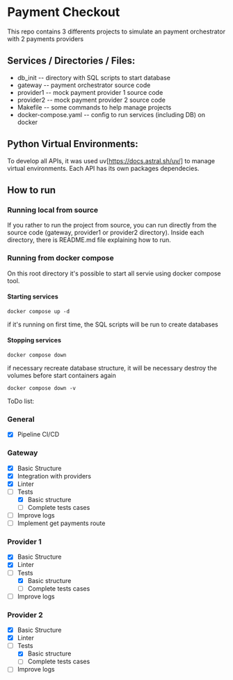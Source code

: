 # Payment Checkout

This repo contains 3 differents projects to simulate an payment orchestrator with 2 payments providers

## Services / Directories / Files:
- db_init -- directory with SQL scripts to start database
- gateway -- payment orchestrator source code
- provider1 -- mock payment provider 1 source code
- provider2 -- mock payment provider 2 source code
- Makefile -- some commands to help manage projects
- docker-compose.yaml -- config to run services (including DB) on docker

## Python Virtual Environments:

To develop all APIs, it was used uv[https://docs.astral.sh/uv/] to manage virtual environments. Each API has its own packages dependecies.

## How to run

### Running local from source

If you rather to run the project from source, you can run directly from the source code (gateway, provider1 or provider2 directory). Inside each directory, there is README.md file explaining how to run.

### Running from docker compose

On this root directory it's possible to start all servie using docker compose tool.

#### Starting services

```
docker compose up -d
```
if it's running on first time, the SQL scripts will be run to create databases

#### Stopping services

```
docker compose down
```
if necessary recreate database structure, it will be necessary destroy the volumes before start containers again


```
docker compose down -v
```



ToDo list:

### General
- [X] Pipeline CI/CD

### Gateway
- [X] Basic Structure
- [X] Integration with providers
- [X] Linter
- [ ] Tests
    - [X] Basic structure
    - [ ] Complete tests cases
- [ ] Improve logs
- [ ] Implement get payments route

### Provider 1
- [X] Basic Structure
- [X] Linter
- [ ] Tests
    - [X] Basic structure
    - [ ] Complete tests cases
- [ ] Improve logs

### Provider 2
- [X] Basic Structure
- [X] Linter
- [ ] Tests
    - [X] Basic structure
    - [ ] Complete tests cases
- [ ] Improve logs
